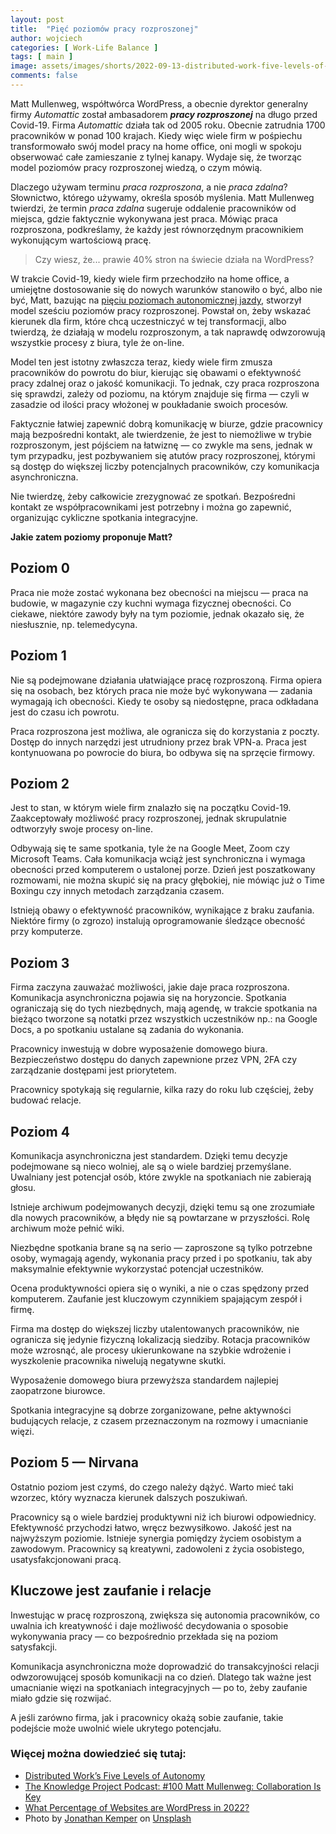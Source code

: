 ```yaml
---
layout: post
title:  "Pięć poziomów pracy rozproszonej"
author: wojciech
categories: [ Work-Life Balance ]
tags: [ main ]
image: assets/images/shorts/2022-09-13-distributed-work-five-levels-of-autonomy.jpg
comments: false
---
```


Matt Mullenweg, współtwórca WordPress, a obecnie dyrektor generalny firmy _Automattic_ został ambasadorem _**pracy
rozproszonej**_ na długo przed Covid-19. Firma _Automattic_ działa tak od 2005 roku. Obecnie
zatrudnia 1700 pracowników w ponad 100 krajach. Kiedy więc wiele firm w pośpiechu transformowało swój model pracy na
home office, oni mogli w spokoju obserwować całe zamieszanie z tylnej kanapy. Wydaje się, że tworząc model poziomów
pracy rozproszonej wiedzą, o czym mówią.

Dlaczego używam terminu _praca rozproszona_, a nie _praca zdalna_? Słownictwo, którego używamy, określa sposób myślenia.
Matt Mullenweg twierdzi, że termin _praca zdalna_ sugeruje oddalenie pracowników od miejsca, gdzie faktycznie wykonywana
jest praca. Mówiąc praca rozproszona, podkreślamy, że każdy jest równorzędnym pracownikiem wykonującym wartościową
pracę.

> Czy wiesz, że... prawie 40% stron na świecie działa na WordPress?

W trakcie Covid-19, kiedy wiele firm przechodziło na home office, a umiejętne dostosowanie się do nowych warunków
stanowiło o być, albo nie być, Matt, bazując na
[pięciu poziomach autonomicznej jazdy](https://www.truecar.com/blog/5-levels-autonomous-vehicles/), stworzył model
sześciu poziomów pracy rozproszonej. Powstał on, żeby wskazać kierunek dla firm, które chcą uczestniczyć w tej
transformacji, albo twierdzą, że działają w modelu rozproszonym, a tak naprawdę odwzorowują wszystkie procesy z biura,
tyle że on-line.

Model ten jest istotny zwłaszcza teraz, kiedy wiele firm zmusza pracowników do powrotu do biur, kierując się obawami o
efektywność pracy zdalnej oraz o jakość komunikacji. To jednak, czy praca rozproszona się sprawdzi, zależy od poziomu,
na którym znajduje się firma — czyli w zasadzie od ilości pracy włożonej w poukładanie swoich procesów.

Faktycznie łatwiej zapewnić dobrą komunikację w biurze, gdzie pracownicy mają bezpośredni kontakt, ale twierdzenie, że
jest to niemożliwe w trybie rozproszonym, jest pójściem na łatwiznę — co zwykle ma sens, jednak w tym przypadku, jest
pozbywaniem się atutów pracy rozproszonej, którymi są dostęp do większej liczby potencjalnych pracowników, czy
komunikacja asynchroniczna.

Nie twierdzę, żeby całkowicie zrezygnować ze spotkań. Bezpośredni kontakt ze współpracownikami jest potrzebny i można go
zapewnić, organizując cykliczne spotkania integracyjne.

**Jakie zatem poziomy proponuje Matt?**

## Poziom 0

Praca nie może zostać wykonana bez obecności na miejscu — praca na budowie, w magazynie czy kuchni wymaga fizycznej
obecności. Co ciekawe, niektóre zawody były na tym poziomie, jednak okazało się, że niesłusznie, np. telemedycyna.

## Poziom 1

Nie są podejmowane działania ułatwiające pracę rozproszoną.
Firma opiera się na osobach, bez których praca nie może być wykonywana — zadania wymagają ich obecności.
Kiedy te osoby są niedostępne, praca odkładana jest do czasu ich powrotu.

Praca rozproszona jest możliwa, ale ogranicza się do korzystania z poczty. Dostęp do innych narzędzi jest
utrudniony przez brak VPN-a. Praca jest kontynuowana po powrocie do biura, bo odbywa się na sprzęcie firmowy.

## Poziom 2

Jest to stan, w którym wiele firm znalazło się na początku Covid-19. Zaakceptowały możliwość pracy rozproszonej, jednak
skrupulatnie odtworzyły swoje procesy on-line.

Odbywają się te same spotkania, tyle że na Google Meet, Zoom czy Microsoft Teams. Cała komunikacja wciąż jest
synchroniczna i wymaga obecności przed komputerem o ustalonej porze.
Dzień jest poszatkowany rozmowami, nie można skupić się na pracy głębokiej, nie mówiąc już o Time Boxingu czy innych
metodach zarządzania czasem.

Istnieją obawy o efektywność pracowników, wynikające z braku zaufania. Niektóre firmy (o zgrozo) instalują
oprogramowanie śledzące obecność przy komputerze.

## Poziom 3

Firma zaczyna zauważać możliwości, jakie daje praca rozproszona. Komunikacja asynchroniczna pojawia się na horyzoncie.
Spotkania ograniczają się do tych niezbędnych, mają agendę, w trakcie spotkania na bieżąco tworzone są notatki przez
wszystkich uczestników np.: na Google Docs, a po spotkaniu ustalane są zadania do wykonania.

Pracownicy inwestują w dobre wyposażenie domowego biura. Bezpieczeństwo dostępu do danych zapewnione przez VPN, 2FA czy
zarządzanie dostępami jest priorytetem.

Pracownicy spotykają się regularnie, kilka razy do roku lub częściej, żeby budować relacje.

## Poziom 4

Komunikacja asynchroniczna jest standardem. Dzięki temu decyzje podejmowane są nieco wolniej, ale są o
wiele bardziej przemyślane. Uwalniany jest potencjał osób, które zwykle na spotkaniach nie zabierają głosu.

Istnieje archiwum podejmowanych decyzji, dzięki temu są one zrozumiałe dla nowych pracowników, a błędy nie są
powtarzane w przyszłości. Rolę archiwum może pełnić wiki.

Niezbędne spotkania brane są na serio — zaproszone są tylko potrzebne osoby, wymagają agendy, wykonania pracy przed i po
spotkaniu, tak aby maksymalnie efektywnie wykorzystać potencjał uczestników.

Ocena produktywności opiera się o wyniki, a nie o czas spędzony przed komputerem. Zaufanie jest kluczowym
czynnikiem spajającym zespół i firmę.

Firma ma dostęp do większej liczby utalentowanych pracowników, nie ogranicza się jedynie fizyczną lokalizacją siedziby.
Rotacja pracowników może wzrosnąć, ale procesy ukierunkowane na szybkie wdrożenie i wyszkolenie pracownika
niwelują negatywne skutki.

Wyposażenie domowego biura przewyższa standardem najlepiej zaopatrzone biurowce.

Spotkania integracyjne są dobrze zorganizowane, pełne aktywności budujących relacje, z czasem przeznaczonym na rozmowy i
umacnianie więzi.

## Poziom 5 — Nirvana

Ostatnio poziom jest czymś, do czego należy dążyć. Warto mieć taki wzorzec, który wyznacza kierunek dalszych poszukiwań.

Pracownicy są o wiele bardziej produktywni niż ich biurowi odpowiednicy. Efektywność
przychodzi łatwo, wręcz bezwysiłkowo. Jakość jest na najwyższym poziomie. Istnieje synergia pomiędzy życiem osobistym a
zawodowym. Pracownicy są kreatywni, zadowoleni z życia osobistego, usatysfakcjonowani pracą.

## Kluczowe jest zaufanie i relacje

Inwestując w pracę rozproszoną, zwiększa się autonomia pracowników, co uwalnia ich kreatywność i daje możliwość
decydowania o sposobie wykonywania pracy — co bezpośrednio przekłada się na poziom satysfakcji.

Komunikacja asynchroniczna może doprowadzić do transakcyjności relacji odwzorowującej sposób komunikacji na co dzień.
Dlatego tak ważne jest umacnianie więzi na spotkaniach integracyjnych — po to, żeby zaufanie miało gdzie się rozwijać.

A jeśli zarówno firma, jak i pracownicy okażą sobie zaufanie, takie podejście może uwolnić wiele ukrytego potencjału.

### Więcej można dowiedzieć się tutaj:

- [Distributed Work’s Five Levels of Autonomy](https://ma.tt/2020/04/five-levels-of-autonomy/)
- [The Knowledge Project Podcast: #100 Matt Mullenweg: Collaboration Is Key](https://open.spotify.com/episode/0qRrtuq9yVEZZDraEWORgm)
- [What Percentage of Websites are WordPress in 2022?](https://techjury.net/blog/percentage-of-wordpress-websites/)
- Photo by <a href="https://unsplash.com/@jupp?utm_source=unsplash&utm_medium=referral&utm_content=creditCopyText">
  Jonathan Kemper</a>
  on <a href="https://unsplash.com/s/photos/remote-work?utm_source=unsplash&utm_medium=referral&utm_content=creditCopyText">
  Unsplash</a>